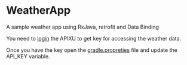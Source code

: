 # WeatherApp
A sample weather app using RxJava, retrofit and Data Binding


You need to [login](https://www.apixu.com/) the APIXU to get key for accessing the weather data.

Once you have the key open the [gradle.propreties]([gradle.properties](gradle.properties)) file and update the API_KEY variable.
